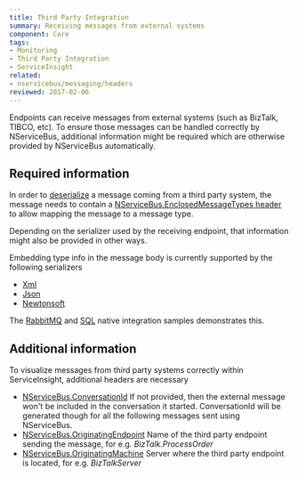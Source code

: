 ```yaml
---
title: Third Party Integration
summary: Receiving messages from external systems
component: Core
tags:
- Monitoring
- Third Party Integration
- ServiceInsight
related:
- nservicebus/messaging/headers
reviewed: 2017-02-06
---
```


Endpoints can receive messages from external systems (such as BizTalk, TIBCO, etc). To ensure those messages can be handled correctly by NServiceBus, additional information might be required which are otherwise provided by NServiceBus automatically.


## Required information

In order to [deserialize](/nservicebus/serialization/) a message coming from a third party system, the message needs to contain a [NServiceBus.EnclosedMessageTypes header](/nservicebus/messaging/headers.md#serialization-headers-nservicebus-enclosedmessagetypes) to allow mapping the message to a message type.

Depending on the serializer used by the receiving endpoint, that information might also be provided in other ways. 

Embedding type info in the message body is currently supported by the following serializers

 * [Xml](/nservicebus/serialization/xml.md) 
 * [Json](/nservicebus/serialization/json.md)
 * [Newtonsoft](/nservicebus/serialization/newtonsoft.md)

The [RabbitMQ](/samples/rabbitmq/native-integration/) and [SQL](/samples/sqltransport/native-integration/) native integration samples demonstrates this.


## Additional information

To visualize messages from third party systems correctly within ServiceInsight, additional headers are necessary

 * [NServiceBus.ConversationId](/nservicebus/messaging/headers.md#messaging-interaction-headers-nservicebus-conversationid) If not provided, then the external message won't be included in the conversation it started. ConversationId will be generated though for all the following messages sent using NServiceBus.
 * [NServiceBus.OriginatingEndpoint](/nservicebus/messaging/headers.md#diagnostic-and-informational-headers-nservicebus-originatingendpoint) Name of the third party endpoint sending the message, for e.g. *BizTalk.ProcessOrder*
 * [NServiceBus.OriginatingMachine](/nservicebus/messaging/headers.md#diagnostic-and-informational-headers-nservicebus-originatingmachine) Server where the third party endpoint is located, for e.g. *BizTalkServer*
